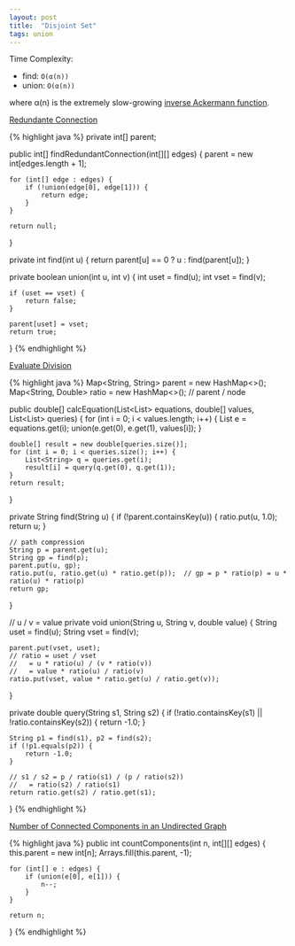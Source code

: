 ```yaml
---
layout: post
title:  "Disjoint Set"
tags: union
---
```


Time Complexity:

* find: `O(α(n))`
* union: `O(α(n))`

where α(n) is the extremely slow-growing [inverse Ackermann function](https://en.wikipedia.org/wiki/Ackermann_function#Inverse).

[Redundante Connection][redundant-connection]

{% highlight java %}
private int[] parent;

public int[] findRedundantConnection(int[][] edges) {
    parent = new int[edges.length + 1];

    for (int[] edge : edges) {
        if (!union(edge[0], edge[1])) {
            return edge;
        }
    }

    return null;
}

private int find(int u) {
    return parent[u] == 0 ? u : find(parent[u]);
}

private boolean union(int u, int v) {
    int uset = find(u);
    int vset = find(v);

    if (uset == vset) {
        return false;
    }

    parent[uset] = vset;
    return true;
}
{% endhighlight %}

[Evaluate Division][evaluate-division]

{% highlight java %}
Map<String, String> parent = new HashMap<>();
Map<String, Double> ratio = new HashMap<>();  // parent / node

public double[] calcEquation(List<List<String>> equations, double[] values, List<List<String>> queries) {
    for (int i = 0; i < values.length; i++) {
        List<String> e = equations.get(i);
        union(e.get(0), e.get(1), values[i]);
    }

    double[] result = new double[queries.size()];
    for (int i = 0; i < queries.size(); i++) {
        List<String> q = queries.get(i);
        result[i] = query(q.get(0), q.get(1));
    }
    return result;
}

private String find(String u) {
    if (!parent.containsKey(u)) {
        ratio.put(u, 1.0);
        return u;
    }

    // path compression
    String p = parent.get(u);
    String gp = find(p);
    parent.put(u, gp);
    ratio.put(u, ratio.get(u) * ratio.get(p));  // gp = p * ratio(p) = u * ratio(u) * ratio(p)
    return gp;
}

// u / v = value
private void union(String u, String v, double value) {
    String uset = find(u);
    String vset = find(v);

    parent.put(vset, uset);
    // ratio = uset / vset
    //   = u * ratio(u) / (v * ratio(v))
    //   = value * ratio(u) / ratio(v)
    ratio.put(vset, value * ratio.get(u) / ratio.get(v));
}

private double query(String s1, String s2) {
    if (!ratio.containsKey(s1) || !ratio.containsKey(s2)) {
        return -1.0;
    }

    String p1 = find(s1), p2 = find(s2);
    if (!p1.equals(p2)) {
        return -1.0;
    }

    // s1 / s2 = p / ratio(s1) / (p / ratio(s2))
    //   = ratio(s2) / ratio(s1)
    return ratio.get(s2) / ratio.get(s1);
}
{% endhighlight %}

[Number of Connected Components in an Undirected Graph][number-of-connected-components-in-an-undirected-graph]

{% highlight java %}
public int countComponents(int n, int[][] edges) {
    this.parent = new int[n];
    Arrays.fill(this.parent, -1);

    for (int[] e : edges) {
        if (union(e[0], e[1])) {
            n--;
        }
    }

    return n;
}
{% endhighlight %}

[evaluate-division]: https://leetcode.com/problems/evaluate-division/
[number-of-connected-components-in-an-undirected-graph]: https://leetcode.com/problems/number-of-connected-components-in-an-undirected-graph/
[redundant-connection]: https://leetcode.com/problems/redundant-connection/
